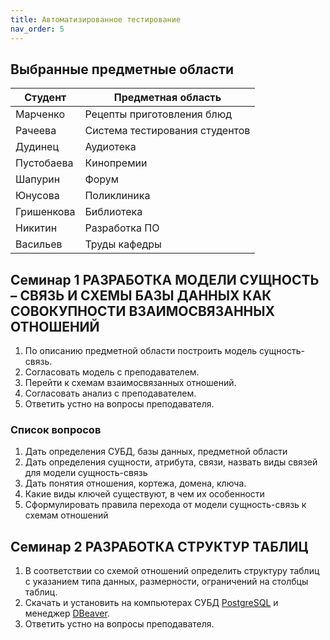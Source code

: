 ```yaml
---
title: Автоматизированное тестирование
nav_order: 5
---
```


## Выбранные предметные области

| Студент           |Предметная область |
|------------------|-------------------------------------------------------------|
|Марченко                  | Рецепты приготовления блюд                                                             |
|Рачеева                  | Система тестирования студентов                                                             |
|Дудинец                  | Аудиотека                                                             |
|Пустобаева               | Кинопремии |
|Шапурин                  | Форум |
| Юнусова                 | Поликлиника |
| Гришенкова              | Библиотека |
| Никитин                 | Разработка ПО|
| Васильев                | Труды кафедры |

## Семинар 1 РАЗРАБОТКА МОДЕЛИ СУЩНОСТЬ – СВЯЗЬ И СХЕМЫ БАЗЫ ДАННЫХ КАК СОВОКУПНОСТИ ВЗАИМОСВЯЗАННЫХ ОТНОШЕНИЙ
1. По описанию предметной области построить модель сущность-
связь.
2. Согласовать модель с преподавателем.
3. Перейти к схемам взаимосвязанных отношений.
4. Согласовать анализ с преподавателем.
5. Ответить устно на вопросы преподавателя.

### Cписок вопросов
1. Дать определения СУБД, базы данных, предметной области
2. Дать определения сущности, атрибута, связи, назвать виды
связей для модели сущность-связь
3. Дать понятия отношения, кортежа, домена, ключа.
4. Какие виды ключей существуют, в чем их особенности
5. Сформулировать правила перехода от модели сущность-связь к
схемам отношений

## Семинар 2 РАЗРАБОТКА СТРУКТУР ТАБЛИЦ
1. В соответствии со схемой отношений определить структуру таблиц с указанием типа данных, размерности, ограничений на столбцы таблиц.
2. Скачать и установить на компьютерах СУБД [PostgreSQL](https://www.postgresql.org/download/) и менеджер [DBeaver](https://dbeaver.io/download/).
3. Ответить устно на вопросы преподавателя.
